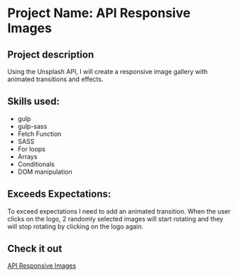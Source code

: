 # Project Name: API Responsive Images

## Project description 
Using the Unsplash API, I will create a responsive image gallery with animated transitions and effects. 

## Skills used:
- gulp
- gulp-sass
- Fetch Function
- SASS
- For loops
- Arrays
- Conditionals
- DOM manipulation

## Exceeds Expectations:
To exceed expectations I need to add an animated transition. When the user clicks on the logo, 2 randomly selected images will start rotating and they will stop rotating by clicking on the logo again.

## Check it out
[API Responsive Images](https://araqueheinz.github.io/Project-4_ARI/)

